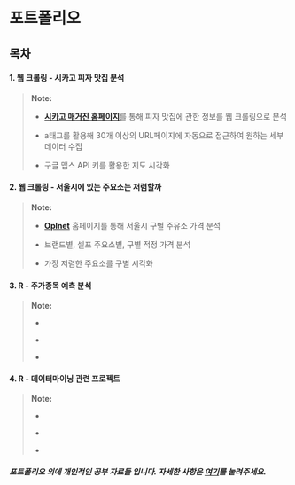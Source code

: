 <h1 id="포트폴리오">포트폴리오 </h1>



<h2 id="목차">목차</h2>



<h4 id="1-웹-크롤링-시카고-피자-맛집-분석"><strong>1. 웹 크롤링 - 시카고 피자 맛집 분석</strong></h4>

<blockquote>
  <p><strong>Note:</strong></p>
  
  <ul>
  <li><p></p><p><strong><a href="http://www.chicagomag.com/Chicago-Magazine/November-2015/Best-Pizza">시카고 매거진 홈페이지</a></strong>를 통해 피자 맛집에 관한 정보를 웹 크롤링으로 분석</p></li>
  <li><p></p><p>a태그를 활용해 30개 이상의 URL페이지에 자동으로 접근하여 원하는 세부 데이터 수집 </p></li>
  <li><p></p><p>구글 맵스 API 키를 활용한 지도 시각화</p></li>
  </ul>
</blockquote>



<h4 id="2-웹-크롤링-서울시에-있는-주요소는-저렴할까"><strong>2. 웹 크롤링 - 서울시에 있는 주요소는 저렴할까</strong></h4>

<blockquote>
  <p><strong>Note:</strong></p>
  
  <ul>
  <li><p></p><p><strong><a href="http://www.opinet.co.kr/searRgSelect.do">Oplnet</a></strong> 홈페이지를 통해 서울시 구별 주유소 가격 분석</p></li>
  <li><p></p><p>브랜드별, 셀프 주요소별, 구별 적정 가격 분석 </p></li>
  <li><p></p><p>가장 저렴한 주요소를 구별 시각화</p></li>
  </ul>
</blockquote>



<h4 id="3-r-주가종목-예측-분석"><strong>3. R - 주가종목 예측 분석</strong></h4>

<blockquote>
  <p><strong>Note:</strong></p>
  
  <ul>
  <li><p></p><p></p></li>
  <li><p></p><p></p></li>
  <li><p></p><p></p></li>
  </ul>
</blockquote>



<h4 id="4-r-데이터마이닝-관련-프로젝트"><strong>4. R - 데이터마이닝 관련 프로젝트</strong></h4>

<blockquote>
  <p><strong>Note:</strong></p>
  
  <ul>
  <li><p></p><p></p></li>
  <li><p></p><p></p></li>
  <li><p></p><p></p></li>
  </ul>
</blockquote>

<div>




</div>

<h5 id="포트폴리오-외에-개인적인-공부-자료들-입니다-자세한-사항은-여기를-눌려주세요"><i class="icon-pencil"></i> 포트폴리오 외에 <strong>개인적인 공부 자료</strong>들 입니다.  자세한 사항은 <strong><a href="https://github.com/DreamingDataScientist/DataScience/tree/master/%EB%B6%84%EC%84%9D%EA%B3%B5%EB%B6%80">여기</a></strong>를 눌려주세요.</h5>